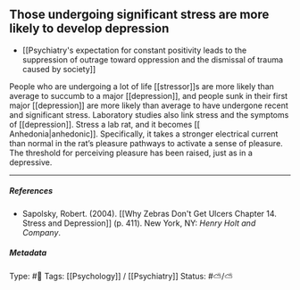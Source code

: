 ## Those undergoing significant stress are more likely to develop depression  # 

- [[Psychiatry's expectation for constant positivity leads to the suppression of outrage toward oppression and the dismissal of trauma caused by society]]

People who are undergoing a lot of life [[stressor]]s are more likely than average to succumb to a major [[depression]], and people sunk in their first major [[depression]] are more likely than average to have undergone recent and significant stress. Laboratory studies also link stress and the symptoms of [[depression]]. Stress a lab rat, and it becomes [[ Anhedonia|anhedonic]]. Specifically, it takes a stronger electrical current than normal in the rat’s pleasure pathways to activate a sense of pleasure. The threshold for perceiving pleasure has been raised, just as in a depressive.

___

##### References

- Sapolsky, Robert. (2004). [[Why Zebras Don't Get Ulcers Chapter 14. Stress and Depression]] (p. 411). New York, NY: _Henry Holt and Company_.

##### Metadata

Type: #🔴 
Tags: [[Psychology]] / [[Psychiatry]]
Status: #⛅️/⛅️ 
